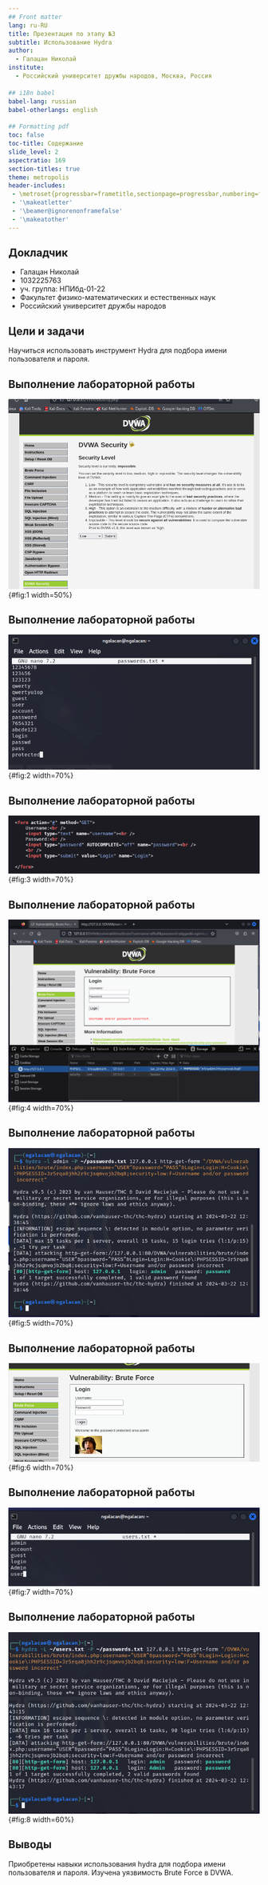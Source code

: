 ```yaml
---
## Front matter
lang: ru-RU
title: Презентация по этапу №3
subtitle: Использование Hydra
author:
  - Галацан Николай
institute:
  - Российский университет дружбы народов, Москва, Россия

## i18n babel
babel-lang: russian
babel-otherlangs: english

## Formatting pdf
toc: false
toc-title: Содержание
slide_level: 2
aspectratio: 169
section-titles: true
theme: metropolis
header-includes:
 - \metroset{progressbar=frametitle,sectionpage=progressbar,numbering=fraction}
 - '\makeatletter'
 - '\beamer@ignorenonframefalse'
 - '\makeatother'
---
```



## Докладчик

  * Галацан Николай
  * 1032225763
  * уч. группа: НПИбд-01-22
  * Факультет физико-математических и естественных наук
  * Российский университет дружбы народов

## Цели и задачи

Научиться использовать инструмент Hydra для подбора имени пользователя и пароля.

## Выполнение лабораторной работы

![Уровень безопасности Low](image/1.png){#fig:1 width=50%}

## Выполнение лабораторной работы

![Создание списка паролей](image/2.png){#fig:2 width=70%}

## Выполнение лабораторной работы

![Форма входа](image/3.png){#fig:3 width=70%}

## Выполнение лабораторной работы

![Просмотр данных cookie и PHPSESSID](image/4.png){#fig:4 width=70%}

## Выполнение лабораторной работы

![Результат подбора пароля для admin](image/5.png){#fig:5 width=70%}

## Выполнение лабораторной работы

![Успешный вход](image/6.png){#fig:6 width=70%}

## Выполнение лабораторной работы

![Список пользователей](image/7.png){#fig:7 width=70%}

## Выполнение лабораторной работы

![Результат подбора пароля для списка пользователей](image/8.png){#fig:8 width=60%}

## Выводы

Приобретены навыки использования hydra для подбора имени пользователя и пароля. Изучена уязвимость Brute Force в DVWA.

